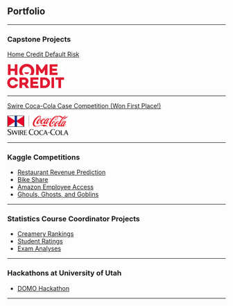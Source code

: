 ## Portfolio

---

### Capstone Projects

[Home Credit Default Risk](https://github.com/alexiacw11/HomeCreditDefaultRisk)

<img src="Home_Credit_logo.svg.png" width="26%"/>


---
[Swire Coca-Cola Case Competition (Won First Place!)](sample_page.md)

<img src="swire_logo.png" width="28%"/>

---

### Kaggle Competitions

- [Restaurant Revenue Prediction](https://github.com/alexiacw11/RestaurantRevenuePrediction)
- [Bike Share](https://github.com/alexiacw11/BikeShare)
- [Amazon Employee Access](https://github.com/alexiacw11/AmazonEmployeeAccess)
- [Ghouls, Ghosts, and Goblins](https://github.com/alexiacw11/Ghouls-Goblins-and-Ghosts)

---

### Statistics Course Coordinator Projects

- [Creamery Rankings](https://github.com/alexiacw11/CreameryRankings)
- [Student Ratings](https://github.com/alexiacw11/StudentRatings)
- [Exam Analyses](https://github.com/alexiacw11/ExamAnalyses)

---

### Hackathons at University of Utah
- [DOMO Hackathon](https://github.com/alexiacw11/DOMOHackathon)

---

